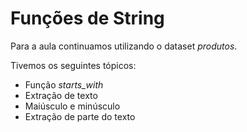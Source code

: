 # Funções de String

Para a aula continuamos utilizando o dataset *produtos*.

Tivemos os seguintes tópicos:

* Função *starts_with* 
* Extração de texto
* Maiúsculo e minúsculo
* Extração de parte do texto